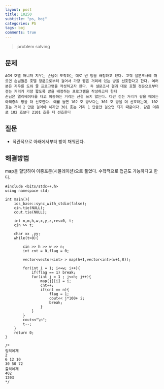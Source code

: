 ```yaml
---
layout: post
title: 10250
subtitle: "ps, boj"
categories: PS
tags: boj
comments: true
---
```

> problem solving

## 문제
	ACM 호텔 매니저 지우는 손님이 도착하는 대로 빈 방을 배정하고 있다. 고객 설문조사에 따르면 손님들은 호텔 정문으로부터 걸어서 가장 짧은 거리에 있는 방을 선호한다고 한다. 여러분은 지우를 도와 줄 프로그램을 작성하고자 한다. 즉 설문조사 결과 대로 호텔 정문으로부터 걷는 거리가 가장 짧도록 방을 배정하는 프로그램을 작성하고자 한다    
	손님은 엘리베이터를 타고 이동하는 거리는 신경 쓰지 않는다. 다만 걷는 거리가 같을 때에는 아래층의 방을 더 선호한다. 예를 들면 102 호 방보다는 301 호 방을 더 선호하는데, 102 호는 거리 2 만큼 걸어야 하지만 301 호는 거리 1 만큼만 걸으면 되기 때문이다. 같은 이유로 102 호보다 2101 호를 더 선호한다   

## 질문
 * 직관적으로 아래에서부터 방이 채워진다.

## 해결방법
  map을 할당하여 이중포문(시뮬레이션)으로 풀었다. 수학적으로 접근도 가능하다고 한다. 

~~~
#include <bits/stdc++.h>
using namespace std;

int main(){
	ios_base::sync_with_stdio(false);
	cin.tie(NULL);
	cout.tie(NULL);

	int n,m,h,w,x,y,z,res=0, t;
	cin >> t;

	char xx ,yy;
	while(t>0){

		cin >> h >> w >> n;
		int cnt = 0,flag = 0;

		vector<vector<int> > map(h+1,vector<int>(w+1,0));

		for(int i = 1; i<=w; i++){
			if(flag == 1) break;
			for(int j = 1 ; j<=h; j++){
				map[j][i] = i;
				cnt++;
				if(cnt == n){ 
					flag = 1;
					cout<< j*100+ i;
					break;
				}
			}
		}
		cout<<"\n";
		t--;
	}
	return 0;
}

/*
입력예제
2
6 12 10
30 50 72
출력예제
402
1203
*/



~~~


